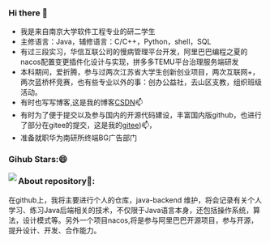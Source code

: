 ### Hi there 👋

<!--
**lyf712/lyf712** is a ✨ _special_ ✨ repository because its `README.md` (this file) appears on your GitHub profile.

Here are some ideas to get you started:

- 🔭 I’m currently working on ...
- 🌱 I’m currently learning ...
- 👯 I’m looking to collaborate on ...
- 🤔 I’m looking for help with ...
- 💬 Ask me about ...
- 📫 How to reach me: ...
- 😄 Pronouns: ...
- ⚡ Fun fact: ...
-->

- 我是来自南京大学软件工程专业的研二学生
- 主修语言：Java，辅修语言：C/C++，Python，shell，SQL
- 有过三段实习，华信互联公司的慢病管理平台开发，阿里巴巴编程之夏的nacos配置变更插件化设计与实现，拼多多TEMU平台治理服务端研发
- 本科期间，爱折腾，参与过两次江苏省大学生创新创业项目，两次互联网+，两次蓝桥杯竞赛，也有些专业以外的事：创办公益社，去山区支教，组织班级活动。
- 有时也写写博客,这是我的博客[CSDN](https://blog.csdn.net/qq_44654974?spm=1019.2139.3001.5343)📫
- 有时为了便于提交以及参与国内的开源代码建设，丰富国内版github，也进行了部分在gitee的提交，这是我的[gitee](https://gitee.com/li-yunfei-712))📫，
- 准备就职华为南研所终端BG广告部门

### Gihub Stars:😄

<img align="left" src="https://github-readme-stats.vercel.app/api?username=lyf712&show_icons=true">


### About repository🤔:

在github上，我将主要进行个人的仓库，java-backend 维护，将会记录有关个人学习、练习Java后端相关的技术，不仅限于Java语言本身，还包括操作系统，算法，设计模式等。另外一个项目nacos,将是参与阿里巴巴开源项目，参与开源，提升设计、开发、合作能力。
